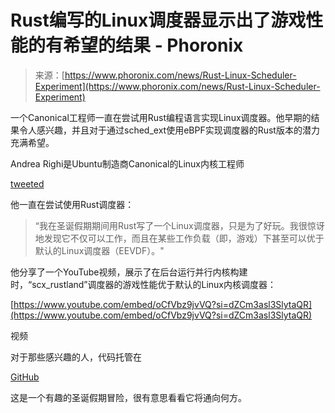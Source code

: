 <!--yml

category: 未分类

日期：2024-05-28 17:56:39

-->

# Rust编写的Linux调度器显示出了游戏性能的有希望的结果 - Phoronix

> 来源：[https://www.phoronix.com/news/Rust-Linux-Scheduler-Experiment](https://www.phoronix.com/news/Rust-Linux-Scheduler-Experiment)

一个Canonical工程师一直在尝试用Rust编程语言实现Linux调度器。他早期的结果令人感兴趣，并且对于通过sched_ext使用eBPF实现调度器的Rust版本的潜力充满希望。

Andrea Righi是Ubuntu制造商Canonical的Linux内核工程师

[tweeted](https://twitter.com/arighi/status/1746938387968254371)

他一直在尝试使用Rust调度器：

> “我在圣诞假期期间用Rust写了一个Linux调度器，只是为了好玩。我很惊讶地发现它不仅可以工作，而且在某些工作负载（即，游戏）下甚至可以优于默认的Linux调度器（EEVDF）。"

他分享了一个YouTube视频，展示了在后台运行并行内核构建时，“scx_rustland”调度器的游戏性能优于默认的Linux内核调度器：

[https://www.youtube.com/embed/oCfVbz9jvVQ?si=dZCm3asl3SlytaQR](https://www.youtube.com/embed/oCfVbz9jvVQ?si=dZCm3asl3SlytaQR)

视频

对于那些感兴趣的人，代码托管在

[GitHub](https://github.com/sched-ext/scx/)

这是一个有趣的圣诞假期冒险，很有意思看看它将通向何方。
